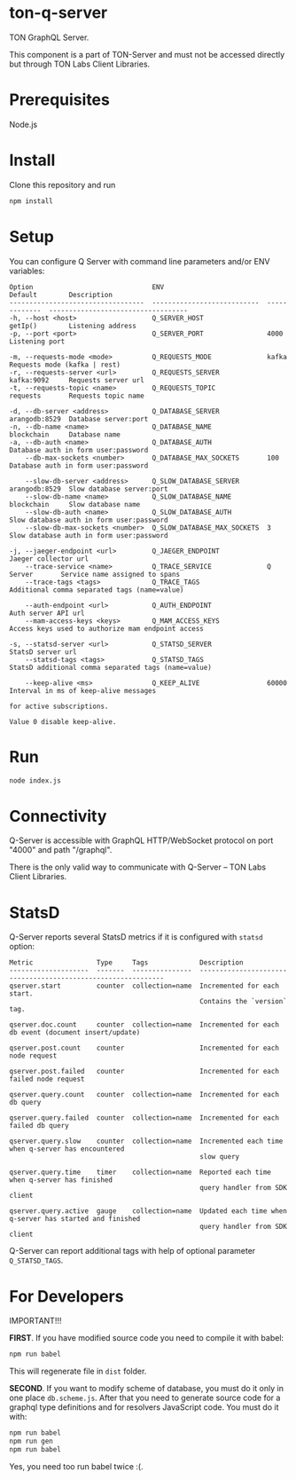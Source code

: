 # ton-q-server
TON GraphQL Server.

This component is a part of TON-Server and must not be accessed directly but through TON Labs Client Libraries.

# Prerequisites

Node.js

# Install

Clone this repository and run
```bash
npm install
```

# Setup

You can configure Q Server with command line parameters and/or ENV variables:

    Option                              ENV                          Default        Description
    ----------------------------------  ---------------------------  -------------  -----------------------------------
    -h, --host <host>                   Q_SERVER_HOST                getIp()        Listening address
    -p, --port <port>                   Q_SERVER_PORT                4000           Listening port

    -m, --requests-mode <mode>          Q_REQUESTS_MODE              kafka          Requests mode (kafka | rest)
    -r, --requests-server <url>         Q_REQUESTS_SERVER            kafka:9092     Requests server url
    -t, --requests-topic <name>         Q_REQUESTS_TOPIC             requests       Requests topic name

    -d, --db-server <address>           Q_DATABASE_SERVER            arangodb:8529  Database server:port
    -n, --db-name <name>                Q_DATABASE_NAME              blockchain     Database name
    -a, --db-auth <name>                Q_DATABASE_AUTH                             Database auth in form user:password
        --db-max-sockets <number>       Q_DATABASE_MAX_SOCKETS       100            Database auth in form user:password

        --slow-db-server <address>      Q_SLOW_DATABASE_SERVER       arangodb:8529  Slow database server:port
        --slow-db-name <name>           Q_SLOW_DATABASE_NAME         blockchain     Slow database name
        --slow-db-auth <name>           Q_SLOW_DATABASE_AUTH                        Slow database auth in form user:password
        --slow-db-max-sockets <number>  Q_SLOW_DATABASE_MAX_SOCKETS  3              Slow database auth in form user:password

    -j, --jaeger-endpoint <url>         Q_JAEGER_ENDPOINT                           Jaeger collector url
        --trace-service <name>          Q_TRACE_SERVICE              Q Server       Service name assigned to spans
        --trace-tags <tags>             Q_TRACE_TAGS                                Additional comma separated tags (name=value)

        --auth-endpoint <url>           Q_AUTH_ENDPOINT                             Auth server API url
        --mam-access-keys <keys>        Q_MAM_ACCESS_KEYS                           Access keys used to authorize mam endpoint access

    -s, --statsd-server <url>           Q_STATSD_SERVER                             StatsD server url
        --statsd-tags <tags>            Q_STATSD_TAGS                               StatsD additional comma separated tags (name=value)

        --keep-alive <ms>               Q_KEEP_ALIVE                 60000          Interval in ms of keep-alive messages 
                                                                                    for active subscriptions.
                                                                                    Value 0 disable keep-alive.

# Run

```bash
node index.js
```

# Connectivity

Q-Server is accessible with GraphQL HTTP/WebSocket protocol on port "4000" and path "/graphql".

There is the only valid way to communicate with Q-Server – TON Labs Client Libraries.

# StatsD

Q-Server reports several StatsD metrics if it is configured with `statsd` option:

    Metric                Type     Tags             Description
    --------------------  -------  ---------------  -------------------------------------------------------------
    qserver.start         counter  collection=name  Incremented for each start.
                                                    Contains the `version` tag.

    qserver.doc.count     counter  collection=name  Incremented for each db event (document insert/update)

    qserver.post.count    counter                   Incremented for each node request

    qserver.post.failed   counter                   Incremented for each failed node request

    qserver.query.count   counter  collection=name  Incremented for each db query

    qserver.query.failed  counter  collection=name  Incremented for each failed db query

    qserver.query.slow    counter  collection=name  Incremented each time when q-server has encountered
                                                    slow query

    qserver.query.time    timer    collection=name  Reported each time when q-server has finished 
                                                    query handler from SDK client
                                                       
    qserver.query.active  gauge    collection=name  Updated each time when q-server has started and finished 
                                                    query handler from SDK client

Q-Server can report additional tags with help of optional parameter `Q_STATSD_TAGS`. 
 
# For Developers

IMPORTANT!!!

**FIRST**. If you have modified source code you need to compile it with babel:
```bash
npm run babel
```
This will regenerate file in `dist` folder.

**SECOND**. If you want to modify scheme of database, you must do it only in one place `db.scheme.js`.
After that you need to generate source code for a graphql type definitions and for resolvers JavaScript code.
You must do it with:
```bash
npm run babel
npm run gen
npm run babel
```
Yes, you need too run babel twice :(.
